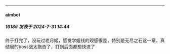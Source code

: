﻿
*****

####  aimbot  
##### 1618#       发表于 2024-7-31 14:44

终于打完了，没玩过老月姬，感觉学姐线的观感很差，特别是无尽之石这一章，真结局的boss战太拖沓了，打到后面都想快进了

